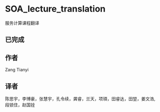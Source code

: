 # SOA_lecture_translation
服务计算课程翻译
## 已完成
## 作者
Zang Tianyi
## 译者
陈思宇，李博豪，张慧宇，孔令续，龚睿，兰天，项頊，田睿达，田堃，姜文浩,段锁住，赵国铨